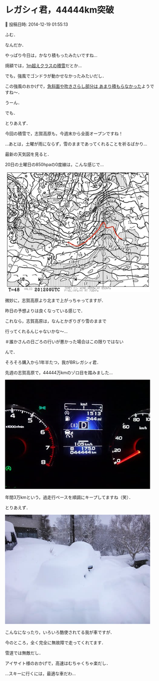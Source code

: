 # レガシィ君，44444km突破

📅 投稿日時: 2014-12-19 01:55:13

ふむ．


なんだか．


やっぱり今日は，かなり積もったみたいですね…





焼額では，[1m超えクラスの積雪](https://www.facebook.com/yakebitaiyama/posts/725137294248286)だとか…


でも，強風でゴンドラが動かせなかったみたいだし．


この強風のおかげで，[急斜面や吹きさらし部分は
あまり積もらなかった](http://ameblo.jp/kumakumanoyu/entry-11966003904.html)ようですね～．





うーん．


でも．


とりあえず．


今回の積雪で，志賀高原も，今週末から全面オープンですね！





…あとは，土曜が雨にならず，雪のままであってくれることを祈るばかり…





最新の天気図を見ると．


20日の土曜日の850hpaの0度線は，こんな感じで…




![94fcd6d3ea2e318dee4f040372650e8d.jpg](images/94fcd6d3ea2e318dee4f040372650e8d.jpg)




微妙に，志賀高原より北まで上がっちゃってますが．


昨日の予想よりは良くなっている感じで．


これなら，志賀高原は，なんとかぎりぎり雪のままで


行ってくれるんじゃないかな～…


＃誰かさんの日ごろの行いが悪かった場合はこの限りではない





んで．


そろそろ購入から1年半たつ，我がBRレガシィ君．


先週の志賀高原で，44444万kmのゾロ目を踏みました…




![13405a6fbcbb3e41b399c2c5bbe138b1.jpg](images/13405a6fbcbb3e41b399c2c5bbe138b1.jpg)




年間3万kmという，過走行ペースを順調にキープしてますね（笑）．





とりあえず．




![3715affaf05f01d7883d22e540b92404.jpg](images/3715affaf05f01d7883d22e540b92404.jpg)




こんなになったり，いろいろ酷使されてる我が車ですが．


今のところ，全く完全に無故障で走ってくれてます．





雪道では無敵だし．


アイサイト様のおかげで，高速はむちゃくちゃ楽だし．


…スキーに行くには，最適な車だわ…
